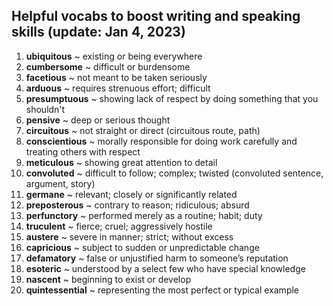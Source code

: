 ## Helpful vocabs to boost writing and speaking skills (update: Jan 4, 2023)

1. **ubiquitous** ~ existing or being everywhere
2. **cumbersome** ~ difficult or burdensome
3. **facetious** ~ not meant to be taken seriously
4. **arduous** ~ requires strenuous effort; difficult
5. **presumptuous** ~ showing lack of respect by doing something that you shouldn't
6. **pensive** ~ deep or serious thought
7. **circuitous** ~ not straight or direct (circuitous route, path)
8. **conscientious** ~ morally responsible for doing work carefully and treating others with respect
9. **meticulous** ~ showing great attention to detail
10. **convoluted** ~ difficult to follow; complex; twisted (convoluted sentence, argument, story)
11. **germane** ~ relevant; closely or significantly related 
12. **preposterous** ~ contrary to reason; ridiculous; absurd 
13. **perfunctory** ~ performed merely as a routine; habit; duty
14. **truculent** ~ fierce; cruel; aggressively hostile 
15. **austere** ~ severe in manner; strict; without excess
16. **capricious** ~ subject to sudden or unpredictable change
17. **defamatory** ~ false or unjustified harm to someone’s reputation 
18. **esoteric** ~ understood by a select few who have special knowledge 
19. **nascent** ~ beginning to exist or develop 
20. **quintessential** ~ representing the most perfect or typical example
